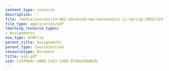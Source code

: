 ```yaml
---
content_type: resource
description: ''
file: /media/courses/14-462-advanced-macroeconomics-ii-spring-2004/124f6bdca00d1c6314898749a39da62b_ps4.pdf
file_type: application/pdf
learning_resource_types:
- Assignments
ocw_type: OCWFile
parent_title: Assignments
parent_type: CourseSection
resourcetype: Document
title: ps4.pdf
uid: 124f6bdc-a00d-1c63-1489-8749a39da62b
---
```

